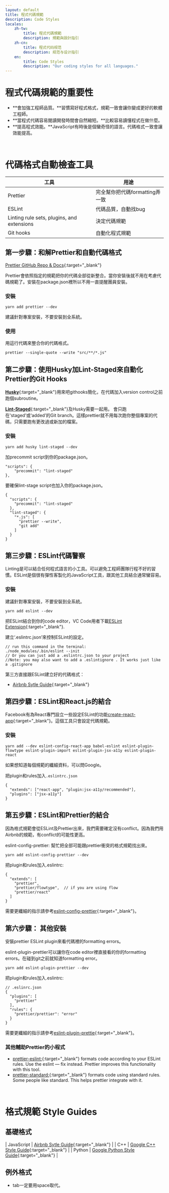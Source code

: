 ```yaml
---
layout: default
title: 程式代碼規範
description: Code Styles
locales:
    zh-tw:
        title: 程式代碼規範
        description: 規範與設計指引
    zh-cn:
        title: 程式代码规范
        description: 规范与设计指引
    en:
        title: Code Styles
        description: "Our coding styles for all languages."
---
```


<a name="zh-tw"></a>

# 程式代碼規範的重要性

* **會加強工程師品質。**習慣寫好程式格式，規範一致會讓你變成更好的軟體工程師。
* **當程式代碼容易閱讀開發時間會自然縮短。**比較容易讀懂程式在做什麼。
* **提高程式效能。**JavaScript有時後是個蠻奇怪的語言。代碼格式一致會讓效能提高。

<br>

# 代碼格式自動檢查工具

| 工具 | 用途 |
| --- | --- |
| Prettier | 完全幫你把代碼formatting弄一致 |
| ESLint | 代碼品質，自動找bug |
| Linting rule sets, plugins, and extensions | 決定代碼規範 |
| Git hooks | 自動化程式規範 |

## 第一步驟：和解Prettier和自動代碼格式

[Prettier GitHub Repo & Docs](https://github.com/prettier/prettier){:target="_blank"}

Prettier會依照指定的規範把你的代碼全部從新整合。當你安裝後就不用在考慮代碼規範了。安裝在package.json裡所以不用一直提醒團員安裝。

### 安裝
```
yarn add prettier --dev
```
建議針對專案安裝，不要安裝到全系統。

### 使用

用這行代碼來整合你的代碼格式。
```
prettier --single-quote --write "src/**/*.js"
```

## 第二步驟：使用Husky加Lint-Staged來自動化Prettier的Git Hooks

[**Husky**](https://github.com/typicode/husky){:target="_blank"}用來吧githooks簡化，在代碼加入version control之前跑個subroutine。

[**Lint-Staged**](https://github.com/okonet/lint-staged){:target="_blank"}及Husky需要一起用。 會只跑在‘staged’或‘added’的Git branch。這樣prettier就不用每次跑你整個專案的代碼，只需要跑有更改過或新加的檔案。

### 安裝
```
yarn add husky lint-staged --dev
```

加precommit script到你的package.json。
```
"scripts": {
    "precommit": "lint-staged"
},
```
要確保lint-stage script也加入你的package.json。
```
{
  "scripts": {
    "precommit": "lint-staged"
  },
  "lint-staged": {
    "*.js": [
      "prettier --write",
      "git add"
    ]
  }
}
```

## 第三步驟：ESLint代碼警察

Linting是可以結合任何程式語言的小工具。可以避免工程師團隊行程不好的習慣。ESLint是個很有彈性客製化的JavaScript工具，跟其他工具結合通常蠻容易。

### 安裝

建議針對專案安裝，不要安裝到全系統。
```
yarn add eslint --dev
```

把ESLint結合到你的code editor，VC Code用者下載[ESLint Extension](https://marketplace.visualstudio.com/items?itemName=dbaeumer.vscode-eslint){:target="_blank"}.

建立‘.eslintrc.json’來控制ESLint的設定。
```
// run this command in the terminal:
./node_modules/.bin/eslint --init
// Or you can just add a .eslintrc.json to your project
//Note: you may also want to add a .eslintignore . It works just like a .gitignore
```

第三方直接跟ESLint建立好的代碼格式：
* [Airbnb Sytle Guide](https://github.com/airbnb/javascript){:target="_blank"}


## 第四步驟：ESLint和React.js的結合

Facebook有為React專門設立一些設定ESLint的功能[create-react-app](https://github.com/facebook/create-react-app/tree/master/packages/eslint-config-react-app){:target="_blank"}。這個工具只會設定代碼規範。

### 安裝
```
yarn add --dev eslint-config-react-app babel-eslint eslint-plugin-flowtype eslint-plugin-import eslint-plugin-jsx-a11y eslint-plugin-react
```
如果想知道每個規範的纖細資料，可以問Google。

把plugin和rules加入`.eslintrc.json`
```
{
  "extends": ["react-app", "plugin:jsx-a11y/recommended"],
  "plugins": ["jsx-a11y"]
}
```

## 第五步驟：ESLint和Prettier的結合

因為格式規範會從ESLint及Prettier出來，我們需要確定沒有conflict。因為我們用Airbnb的規範，有conflict的可能性更高。

eslint-config-prettier: 幫忙把全部可能跟prettier衝突的格式規範找出來。
```
yarn add eslint-config-prettier --dev
```

把plugin和rules加入.eslintrc:
```
{
  "extends": [
    "prettier",
    "prettier/flowtype",  // if you are using flow
    "prettier/react"
  ]
}
```

需要更纖細的指示請參考[eslint-config-prettier](https://github.com/prettier/eslint-config-prettier){:target="_blank"}。

## 第六步驟： 其他安裝

安裝prettier ESLint plugin來看代碼裡的formatting errors。

eslint-plugin-prettier可以讓你在code editor裡直接看的你的formatting errors。在碰到git之前就知道formatting error。
```
yarn add eslint-plugin-prettier --dev
```
把plugin和rules加入.eslintrc:
```
// .eslinrc.json
{
  "plugins": [
    "prettier"
  ],
  "rules": {
    "prettier/prettier": "error"
  }
}
```
需要更纖細的指示請參考[eslint-plugin-prettie](https://github.com/prettier/eslint-plugin-prettier){:target="_blank"}。

### 其他輔助Prettier的小程式

* [prettier-eslint:](https://github.com/prettier/prettier-eslint){:target="_blank"} formats code according to your ESLint rules. Use the eslint — fix instead. Prettier improves this functionality with this tool.
* [prettier-standard:](https://github.com/sheerun/prettier-standard){:target="_blank"} formats code using standard rules. Some people like standard. This helps prettier integrate with it.

<br>

# 格式規範 Style Guides

## 基礎格式

| JavaScript | [Airbnb Sytle Guide](https://github.com/airbnb/javascript){:target="_blank"} |
| C++ | [Google C++ Style Guide](https://google.github.io/styleguide/cppguide.html){:target="_blank"} |
| Python | [Google Python Style Guide](http://google.github.io/styleguide/pyguide.html){:target="_blank"} |


## 例外格式

* tab一定要用space取代。
